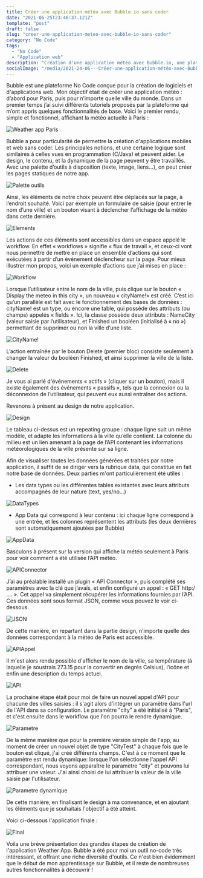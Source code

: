 ```yaml
---
title: Créer une application météo avec Bubble.io sans coder
date: "2021-06-25T23:46:37.121Z"
template: "post"
draft: false
slug: "creer-une-application-meteo-avec-bubble-io-sans-coder"
category: "No Code"
tags:
  - "No Code"
  - "Application web"
description: "Création d'une application météo avec Bubble.io, une plateforme No Code conçue pour la création d'applications mobile et web."
socialImage: "/media/2021-24-06---Créer-une-application-météo-avec-Bubble-io-sans-coder/Bubble.jpg"
---
```


Bubble est une plateforme No Code conçue pour la création de logiciels et d'applications web. Mon objectif était de créer une application météo : d’abord pour Paris, puis pour n’importe quelle ville du monde. Dans un premier temps j’ai suivi différents tutoriels proposés par la plateforme qui m’ont appris quelques fonctionnalités de base. Voici le premier rendu, simple et fonctionnel, affichant la météo actuelle à Paris :

![Weather app Paris](/media/2021-24-06---Créer-une-application-météo-avec-Bubble-io-sans-coder/weatherAppParis.PNG)
 
Bubble a pour particularité de permettre la création d'applications mobiles et web sans coder. Les principales notions, et une certaine logique sont similaires à celles vues en programmation (C/Java) et peuvent aider. Le design, le contenu, et la dynamique de la page peuvent y être travaillés. Avec une palette d’outils à disposition (texte, image, liens…), on peut créer les pages statiques de notre app. 

![Palette outils](/media/2021-24-06---Créer-une-application-météo-avec-Bubble-io-sans-coder/paletteOutils.PNG)

Ainsi, les éléments de notre choix peuvent être déplacés sur la page, à l’endroit souhaité. Voici par exemple un formulaire de saisie (pour entrer le nom d’une ville) et un bouton visant à déclencher l’affichage de la météo dans cette dernière.

![Elements](/media/2021-24-06---Créer-une-application-météo-avec-Bubble-io-sans-coder/elements.PNG)
 
Les actions de ces éléments sont accessibles dans un espace appelé le workflow. En effet « workflows » signifie « flux de travail », et ceux-ci vont nous permettre de mettre en place un ensemble d’actions qui sont exécutées à partir d’un événement déclencheur sur la page. Pour mieux illustrer mon propos, voici un exemple d’actions que j’ai mises en place :

![Workflow](/media/2021-24-06---Créer-une-application-météo-avec-Bubble-io-sans-coder/workflowStructure.PNG)
 
Lorsque l’utilisateur entre le nom de la ville, puis clique sur le bouton « Display the meteo in this city », un nouveau « cityName!» est créé. C’est ici qu’un parallèle est fait avec le fonctionnement des bases de données : cityName! est un type, ou encore une table, qui possède des attributs (ou champs) appelés « fields ». Ici, la classe possède deux attributs : NameCity (valeur saisie par l’utilisateur), et Finished un booléen (initialisé à « no ») permettant de supprimer ou non la ville d’une liste.

![CityName!](/media/2021-24-06---Créer-une-application-météo-avec-Bubble-io-sans-coder/classeCityName.PNG)

L’action entraînée par le bouton Delete (premier bloc) consiste seulement à changer la valeur du booléen Finished, et ainsi supprimer la ville de la liste.

![Delete](/media/2021-24-06---Créer-une-application-météo-avec-Bubble-io-sans-coder/boutonDelete.PNG)

Je vous ai parlé d'événements « actifs » (cliquer sur un bouton), mais il existe également des événements « passifs », tels que la connexion ou la déconnexion de l’utilisateur, qui peuvent eux aussi entraîner des actions.
 
Revenons à présent au design de notre application.

![Design](/media/2021-24-06---Créer-une-application-météo-avec-Bubble-io-sans-coder/designApp.PNG)
 
Le tableau ci-dessus est un repeating groupe : chaque ligne suit un même modèle, et adapte les informations à la ville qu’elle contient. La colonne du milieu est un lien amenant à la page de l’API contenant les informations météorologiques de la ville présente sur sa ligne.

Afin de visualiser toutes les données générées et traitées par notre application, il suffit de se diriger vers la rubrique data, qui constitue en fait notre base de données. Deux parties m'ont particulièrement été utiles :

- Les data types ou les différentes tables existantes avec leurs attributs accompagnés de leur nature (text, yes/no...)

![DataTypes](/media/2021-24-06---Créer-une-application-météo-avec-Bubble-io-sans-coder/DataTypes.PNG)

- App Data qui correspond à leur contenu : ici chaque ligne correspond à une entrée, et les colonnes représentent les attributs (les deux dernières sont automatiquement ajoutées par Bubble)

![AppData](/media/2021-24-06---Créer-une-application-météo-avec-Bubble-io-sans-coder/AppData.PNG)

Basculons à présent sur la version qui affiche la météo seulement à Paris pour voir comment a été utilisée l’API météo. 

![APIConnector](/media/2021-24-06---Créer-une-application-météo-avec-Bubble-io-sans-coder/APIConnector.PNG)
 
J’ai au préalable installé un plugin « API Connector », puis complété ses paramètres avec la clé que j’avais, et enfin configuré un appel : « GET http:/ …. ». Cet appel va simplement récupérer les informations fournies par l’API. Ces données sont sous format JSON, comme vous pouvez le voir ci-dessous.

![JSON](/media/2021-24-06---Créer-une-application-météo-avec-Bubble-io-sans-coder/JSONParis.PNG)
 
De cette manière, en repartant dans la partie design, n’importe quelle des données correspondant à la météo de Paris est accessible.

![APIAppel](/media/2021-24-06---Créer-une-application-météo-avec-Bubble-io-sans-coder/APIAppel.PNG)

Il m'est alors rendu possible d'afficher le nom de la ville, sa température (à laquelle je soustrais 273.15 pour la convertir en degrés Celsius), l’icône et enfin une description du temps actuel.

![API](/media/2021-24-06---Créer-une-application-météo-avec-Bubble-io-sans-coder/composantsAPI.PNG)

La prochaine étape était pour moi de faire un nouvel appel d'API pour chacune des villes saisies : il s'agit alors d'intégrer un paramètre dans l'url de l'API dans sa configuration. Le paramètre "city" a été initialisé à "Paris", et c'est ensuite dans le workflow que l'on pourra le rendre dynamique.

![Parametre](/media/2021-24-06---Créer-une-application-météo-avec-Bubble-io-sans-coder/APIParameter.png)

De la même manière que pour la première version simple de l'app, au moment de créer un nouvel objet de type "CityTest" à chaque fois que le bouton est cliqué, j'ai créé différents champs. C'est à ce moment que le paramètre est rendu dynamique: lorsque l'on sélectionne l'appel API correspondant, nous voyons apparaître le paramètre "city" et pouvons lui attribuer une valeur. J'ai ainsi choisi de lui attribuer la valeur de la ville saisie par l'utilisateur. 

![Parametre dynamique](/media/2021-24-06---Créer-une-application-météo-avec-Bubble-io-sans-coder/DynamicParameter.png)

De cette manière, en finalisant le design à ma convenance, et en ajoutant les éléments que je souhaitais l'objectif a été atteint.

Voici ci-dessous l'application finale :

![Final](/media/2021-24-06---Créer-une-application-météo-avec-Bubble-io-sans-coder/FinalApp.png)

Voila une brève présentation des grandes étapes de création de l'application Weather App. Bubble a été pour moi un outil no-code très intéressant, et offrant une riche diversité d'outils. Ce n'est bien évidemment que le début de mon apprentissage sur Bubble, et il reste de nombreuses autres fonctionnalités à découvrir !

